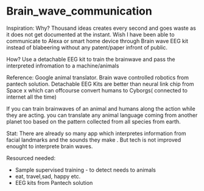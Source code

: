 # Brain_wave_communication

Inspiration:
Why? 
Thousand ideas creates every second and goes waste as it does not get documented at the instant.
Wish I have been able to communicate to Alexa or smart home device through Brain wave EEG kit instead of blabeering without any patent/paper infront of public.

How?
Use a detachable EEG kit to train the brainwave and pass the interpreted infromation to a machine/animals 

Reference:
Google animal translator.
Brain wave controlled robotics from pantech solution. 
Detachable EEG Kits are better than neural link chip from Space x which can offcourse convert humans to Cyborgs( connected to internet all the time)


If you can train brainwaves of an animal and humans along the action while they are acting.
you can translate any animal language coming from another planet too based on the pattern collected from all species from earth.


Stat:
There are already so many app which interpretes information from facial landmarks and the sounds they make .
But tech is not improved enought to interprete brain waves.

Resourced needed:
- Sample supervised training - to detect needs to animals
- eat, travel,sad, happy etc.
- EEG kits from Pantech solution

